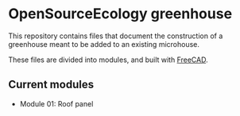 # OpenSourceEcology greenhouse


This repository contains files that document the construction of a greenhouse meant to be added to an existing microhouse.

These files are divided into modules, and built with [FreeCAD](http://www.freecadweb.og).

## Current modules

* Module 01: Roof panel
